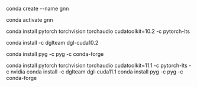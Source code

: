 
conda create --name gnn

conda activate gnn

conda install pytorch torchvision torchaudio cudatoolkit=10.2 -c pytorch-lts

conda install -c dglteam dgl-cuda10.2

conda install pyg -c pyg -c conda-forge




conda install pytorch torchvision torchaudio cudatoolkit=11.1 -c pytorch-lts -c nvidia
conda install -c dglteam dgl-cuda11.1
conda install pyg -c pyg -c conda-forge
